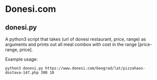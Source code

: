 # Donesi.com
## donesi.py

A python3 script that takes (url of donesi restaurant, price, range) as arguments and prints out all meal combos with cost in the range [price-range, price].

Example usage:
```
python3 donesi.py https://www.donesi.com/beograd/lat/pizzahaos-dostava-147.php 300 10 
```

